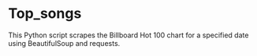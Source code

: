 # Top_songs
This Python script scrapes the Billboard Hot 100 chart for a specified date using BeautifulSoup and requests.

